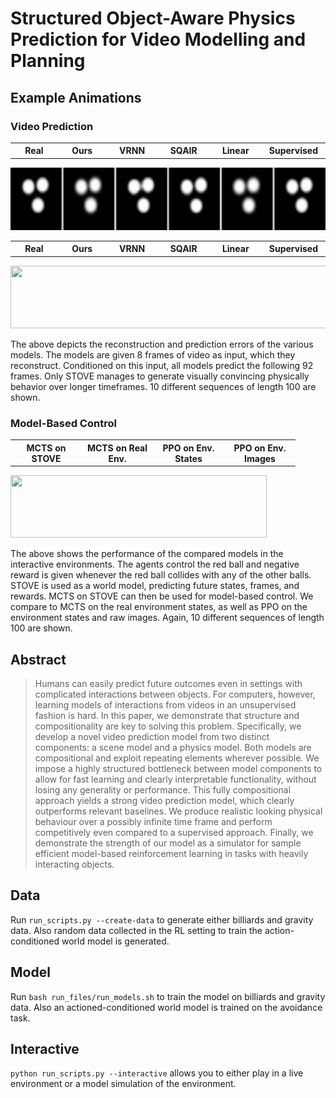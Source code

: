 # Structured Object-Aware Physics Prediction for Video Modelling and Planning

## Example Animations
### Video Prediction
<div>
    <table width="610" border="0px">
      <tr>
        <th width="100">Real</th>
        <th width="100">Ours</th>
        <th width="100">VRNN</th>
        <th width="100">SQAIR</th>
        <th width="100">Linear</th>
        <th width="100">Supervised</th>
      </tr>
    </table>
    <img height="100" width="610" src="/figures/comparison_grid_billiards.gif">
</div>


<div>
    <table width="610" border="0px">
      <tr>
        <th width="100">Real</th>
        <th width="100">Ours</th>
        <th width="100">VRNN</th>
        <th width="100">SQAIR</th>
        <th width="100">Linear</th>
        <th width="100">Supervised</th>
      </tr>
    </table>
    <img height="100" width="610" src="/figures/comparison_grid_gravity.gif">
</div>


The above depicts the reconstruction and prediction errors of the various models.
The models are given 8 frames of video as input, which they reconstruct. Conditioned on this 
input, all models predict the following 92 frames.
Only STOVE manages to generate visually convincing physically behavior over longer timeframes.
10 different sequences of length 100 are shown.

### Model-Based Control
<div>
    <table width="410" border="0px" style="font-size:8">
      <tr>
        <th width="100">MCTS on STOVE</th>
        <th width="100">MCTS on Real Env.</th>
        <th width="100">PPO on Env. States</th>
        <th width="100">PPO on Env. Images</th>
      </tr>
    </table>
    <img height="100" width="410" src="/figures/comparison_grid_planning.gif">
</div>


The above shows the performance of the compared models in the interactive
environments. The agents control the red ball and negative reward is given
whenever the red ball collides with any of the other balls.
STOVE is used as a world model, predicting future states, frames, and rewards.
MCTS on STOVE can then be used for model-based control.
We compare to MCTS on the real environment states, as well as PPO on the
environment states and raw images.
Again, 10 different sequences of length 100 are shown.

## Abstract
>Humans can easily predict future outcomes even in settings
with complicated interactions between objects. For computers, however,
learning models of interactions from videos in an unsupervised fashion is hard. 
In this paper, we demonstrate that structure and compositionality
are key to solving this problem. Specifically, we develop a novel
video prediction model from two distinct components: a scene model
and a physics model. Both models are compositional and exploit repeating
elements wherever possible. We impose a highly structured bottleneck
between model components to allow for fast learning and clearly
interpretable functionality, without losing any generality or performance.
This fully compositional approach yields a strong video prediction
model, which clearly outperforms relevant baselines.
We produce realistic looking physical behaviour over a possibly
infinite time frame and perform competitively even compared to a 
supervised approach.
Finally, we demonstrate the strength of our model as a simulator for
sample efficient model-based reinforcement learning in tasks with
heavily interacting objects.

## Data
Run `run_scripts.py --create-data` to generate either billiards and gravity data.
Also random data collected in the RL setting to train the action-
conditioned world model is generated.

## Model
Run `bash run_files/run_models.sh` to train the model on billiards and gravity data.
Also an actioned-conditioned world model is trained on the avoidance task.


## Interactive
`python run_scripts.py --interactive` allows you to either play in a live
environment or a model simulation of the environment.
